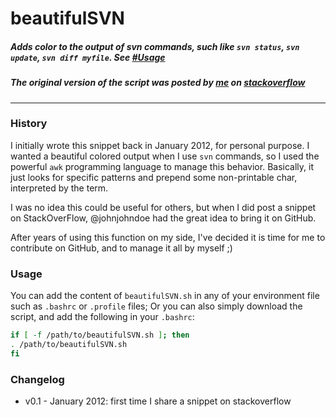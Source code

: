 # beautifulSVN
##### Adds color to the output of svn commands, such like `svn status`, `svn update`, `svn diff myfile`. See [#Usage](#usage)
##### The original version of the script was posted by [me](https://stackoverflow.com/users/1077650/4wk) on [stack*overflow*](https://stackoverflow.com/questions/8786400/svn-add-colors-on-command-line-svn-with-awk-in-bash)

---

### History
I initially wrote this snippet back in January 2012, for personal purpose. I wanted a beautiful colored output when I use `svn` commands, so I used the powerful `awk` programming language to manage this behavior. Basically, it just looks for specific patterns and prepend some non-printable char, interpreted by the term.

I was no idea this could be useful for others, but when I did post a snippet on StackOverFlow, @johnjohndoe had the great idea to bring it on GitHub.

After years of using this function on my side, I've decided it is time for me to contribute on GitHub, and to manage it all by myself ;)

### Usage
You can add the content of `beautifulSVN.sh` in any of your environment file such as `.bashrc` or `.profile` files;
Or you can also simply download the script, and add the following in your `.bashrc`:

```bash
if [ -f /path/to/beautifulSVN.sh ]; then
. /path/to/beautifulSVN.sh
fi
```

### Changelog
* v0.1 - January 2012: first time I share a snippet on stackoverflow
